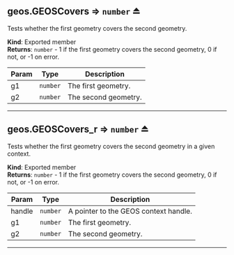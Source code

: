 <a name="exp_module_geos--geos.GEOSCovers"></a>

## geos.GEOSCovers ⇒ <code>number</code> ⏏
Tests whether the first geometry covers the second geometry.

**Kind**: Exported member  
**Returns**: <code>number</code> - 1 if the first geometry covers the second geometry, 0 if not, or -1 on error.  

| Param | Type | Description |
| --- | --- | --- |
| g1 | <code>number</code> | The first geometry. |
| g2 | <code>number</code> | The second geometry. |


---
<a name="exp_module_geos--geos.GEOSCovers_r"></a>

## geos.GEOSCovers\_r ⇒ <code>number</code> ⏏
Tests whether the first geometry covers the second geometry in a given context.

**Kind**: Exported member  
**Returns**: <code>number</code> - 1 if the first geometry covers the second geometry, 0 if not, or -1 on error.  

| Param | Type | Description |
| --- | --- | --- |
| handle | <code>number</code> | A pointer to the GEOS context handle. |
| g1 | <code>number</code> | The first geometry. |
| g2 | <code>number</code> | The second geometry. |


---
